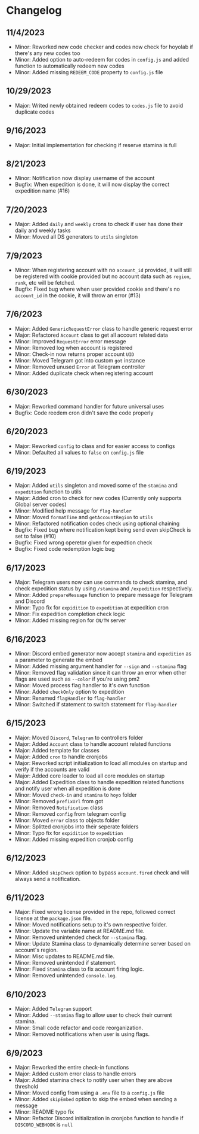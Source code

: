 # Changelog

## 11/4/2023
- Minor: Reworked new code checker and codes now check for hoyolab if there's any new codes too
- Minor: Added option to auto-redeem for codes in `config.js` and added function to automatically redeem new codes
- Minor: Added missing `REDEEM_CODE` property to `config.js` file

## 10/29/2023
- Major: Writed newly obtained redeem codes to `codes.js` file to avoid duplicate codes

## 9/16/2023
- Major: Initial implementation for checking if reserve stamina is full

## 8/21/2023
- Minor: Notification now display username of the account
- Bugfix: When expedition is done, it will now display the correct expedition name (#16)

## 7/20/2023
- Major: Added `daily` and `weekly` crons to check if user has done their daily and weekly tasks
- Minor: Moved all DS generators to `utils` singleton

## 7/9/2023
- Minor: When registering account with no `account_id` provided, it will still be registered with cookie provided but no account data such as `region`, `rank`, etc will be fetched.
- Bugfix: Fixed bug where when user provided cookie and there's no `account_id` in the cookie, it will throw an error (#13)

## 7/6/2023
- Major: Added `GenericRequestError` class to handle generic request error
- Major: Refactored `Account` class to get all account related data
- Minor: Improved `RequestError` error message
- Minor: Removed log when account is registered
- Minor: Check-in now returns proper account `UID`
- Minor: Moved Telegram got into custom `got` instance
- Minor: Removed unused `Error` at Telegram controller
- Minor: Added duplicate check when registering account

## 6/30/2023
- Major: Reworked command handler for future universal uses
- Bugfix: Code reedem cron didn't save the code properly

## 6/20/2023
- Major: Reworked `config` to class and for easier access to configs
- Minor: Defaulted all values to `false` on `config.js` file

## 6/19/2023
- Major: Added `utils` singleton and moved some of the `stamina` and `expedition` function to utils
- Major: Added cron to check for new codes (Currently only supports Global server codes)
- Minor: Modified help message for `flag-handler`
- Minor: Moved `formatTime` and `getAccountRegion` to `utils`
- Minor: Refactored notification codes check using optional chaining
- Bugfix: Fixed bug where notification kept being send even skipCheck is set to false (#10)
- Bugfix: Fixed wrong operetor given for expedtion check
- Bugfix: Fixed code redemption logic bug

## 6/17/2023
- Major: Telegram users now can use commands to check stamina, and check expedition status by using `/stamina` and `/expedition` respectively.
- Minor: Added `prepareMessage` function to prepare message for Telegram and Discord
- Minor: Typo fix for `expidition` to `expedition` at expedition cron
- Minor: Fix expedition completion check logic
- Minor: Added missing region for `CN/TW` server

## 6/16/2023
- Minor: Discord embed generator now accept `stamina` and `expedition` as a parameter to generate the embed
- Minor: Added missing argument handler for `--sign` and `--stamina` flag
- Minor: Removed flag validation since it can throw an error when other flags are used such as `--color` if you're using pm2
- Minor: Moved process flag handler to it's own function
- Minor: Added `checkOnly` option to expedition
- Minor: Renamed `flagHandler` to `flag-handler`
- Minor: Switched if statement to switch statement for `flag-handler`

## 6/15/2023
- Major: Moved `Discord`, `Telegram` to controllers folder
- Major: Added `Account` class to handle account related functions
- Major: Added template for classes
- Major: Added `cron` to handle cronjobs
- Major: Reworked script initialization to load all modules on startup and verify if the accounts are valid
- Major: Added core loader to load all core modules on startup
- Major: Added Expedition class to handle expedition related functions and notify user when all expedition is done
- Minor: Moved `check-in` and `stamina` to `hoyo` folder
- Minor: Removed `prefixUrl` from got
- Minor: Removed `Notification` class
- Minor: Removed `config` from telegram config
- Minor: Moved `error` class to objects folder
- Minor: Splitted cronjobs into their seperate folders
- Minor: Typo fix for `expidition` to `expedition`
- Minor: Added missing expedition cronjob config

## 6/12/2023
- Minor: Added `skipCheck` option to bypass `account.fired` check and will always send a notification.

## 6/11/2023
- Major: Fixed wrong license provided in the repo, followed correct license at the `package.json` file.
- Minor: Moved notifications setup to it's own respective folder.
- Minor: Update the variable name at README.md file.
- Minor: Removed unintended check for `--stamina` flag.
- Minor: Update Stamina class to dynamically determine server based on account's region.
- Minor: Misc updates to README.md file.
- Minor: Removed unintended if statement.
- Minor: Fixed `Stamina` class to fix account firing logic.
- Minor: Removed unintended `console.log`.

## 6/10/2023
- Major: Added `Telegram` support
- Minor: Added `--stamina` flag to allow user to check their current stamina.
- Minor: Small code refactor and code reorganization.
- Minor: Removed notifications when user is using flags.

## 6/9/2023
- Major: Reworked the entire check-in functions
- Major: Added custom error class to handle errors
- Major: Added stamina check to notify user when they are above threshold
- Minor: Moved config from using a `.env` file to a `config.js` file
- Minor: Added `skipEmbed` option to skip the embed when sending a message
- Minor: README typo fix
- Minor: Refactor Discord initialization in cronjobs function to handle if `DISCORD_WEBHOOK` is `null`